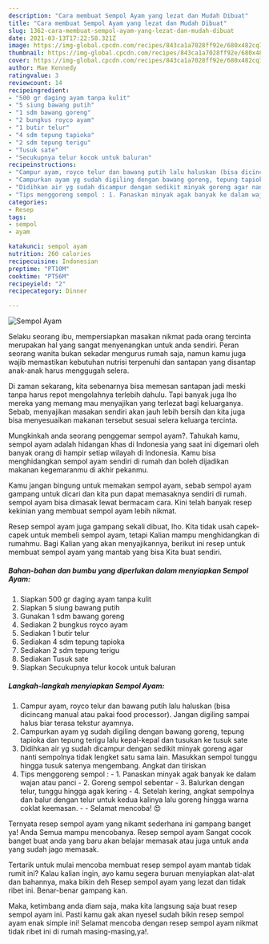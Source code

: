 ```yaml
---
description: "Cara membuat Sempol Ayam yang lezat dan Mudah Dibuat"
title: "Cara membuat Sempol Ayam yang lezat dan Mudah Dibuat"
slug: 1362-cara-membuat-sempol-ayam-yang-lezat-dan-mudah-dibuat
date: 2021-03-13T17:22:58.321Z
image: https://img-global.cpcdn.com/recipes/843ca1a7028ff92e/680x482cq70/sempol-ayam-foto-resep-utama.jpg
thumbnail: https://img-global.cpcdn.com/recipes/843ca1a7028ff92e/680x482cq70/sempol-ayam-foto-resep-utama.jpg
cover: https://img-global.cpcdn.com/recipes/843ca1a7028ff92e/680x482cq70/sempol-ayam-foto-resep-utama.jpg
author: Mae Kennedy
ratingvalue: 3
reviewcount: 14
recipeingredient:
- "500 gr daging ayam tanpa kulit"
- "5 siung bawang putih"
- "1 sdm bawang goreng"
- "2 bungkus royco ayam"
- "1 butir telur"
- "4 sdm tepung tapioka"
- "2 sdm tepung terigu"
- "Tusuk sate"
- "Secukupnya telur kocok untuk baluran"
recipeinstructions:
- "Campur ayam, royco telur dan bawang putih lalu haluskan (bisa dicincang manual atau pakai food processor). Jangan digiling sampai halus biar terasa tekstur ayamnya."
- "Campurkan ayam yg sudah digiling dengan bawang goreng, tepung tapioka dan tepung terigu lalu kepal-kepal dan tusukan ke tusuk sate"
- "Didihkan air yg sudah dicampur dengan sedikit minyak goreng agar nanti sempolnya tidak lengket satu sama lain. Masukkan sempol tunggu hingga tusuk satenya mengembang. Angkat dan tiriskan"
- "Tips menggoreng sempol : 1. Panaskan minyak agak banyak ke dalam wajan atau panci 2. Goreng sempol sebentar 3. Balurkan dengan telur, tunggu hingga agak kering 4. Setelah kering, angkat sempolnya dan balur dengan telur untuk kedua kalinya lalu goreng hingga warna coklat keemasan.  Selamat mencoba! 😍"
categories:
- Resep
tags:
- sempol
- ayam

katakunci: sempol ayam 
nutrition: 260 calories
recipecuisine: Indonesian
preptime: "PT10M"
cooktime: "PT56M"
recipeyield: "2"
recipecategory: Dinner

---
```



![Sempol Ayam](https://img-global.cpcdn.com/recipes/843ca1a7028ff92e/680x482cq70/sempol-ayam-foto-resep-utama.jpg)

Selaku seorang ibu, mempersiapkan masakan nikmat pada orang tercinta merupakan hal yang sangat menyenangkan untuk anda sendiri. Peran seorang  wanita bukan sekadar mengurus rumah saja, namun kamu juga wajib memastikan kebutuhan nutrisi terpenuhi dan santapan yang disantap anak-anak harus menggugah selera.

Di zaman  sekarang, kita sebenarnya bisa memesan santapan jadi meski tanpa harus repot mengolahnya terlebih dahulu. Tapi banyak juga lho mereka yang memang mau menyajikan yang terlezat bagi keluarganya. Sebab, menyajikan masakan sendiri akan jauh lebih bersih dan kita juga bisa menyesuaikan makanan tersebut sesuai selera keluarga tercinta. 



Mungkinkah anda seorang penggemar sempol ayam?. Tahukah kamu, sempol ayam adalah hidangan khas di Indonesia yang saat ini digemari oleh banyak orang di hampir setiap wilayah di Indonesia. Kamu bisa menghidangkan sempol ayam sendiri di rumah dan boleh dijadikan makanan kegemaranmu di akhir pekanmu.

Kamu jangan bingung untuk memakan sempol ayam, sebab sempol ayam gampang untuk dicari dan kita pun dapat memasaknya sendiri di rumah. sempol ayam bisa dimasak lewat bermacam cara. Kini telah banyak resep kekinian yang membuat sempol ayam lebih nikmat.

Resep sempol ayam juga gampang sekali dibuat, lho. Kita tidak usah capek-capek untuk membeli sempol ayam, tetapi Kalian mampu menghidangkan di rumahmu. Bagi Kalian yang akan menyajikannya, berikut ini resep untuk membuat sempol ayam yang mantab yang bisa Kita buat sendiri.

<!--inarticleads1-->

##### Bahan-bahan dan bumbu yang diperlukan dalam menyiapkan Sempol Ayam:

1. Siapkan 500 gr daging ayam tanpa kulit
1. Siapkan 5 siung bawang putih
1. Gunakan 1 sdm bawang goreng
1. Sediakan 2 bungkus royco ayam
1. Sediakan 1 butir telur
1. Sediakan 4 sdm tepung tapioka
1. Sediakan 2 sdm tepung terigu
1. Sediakan Tusuk sate
1. Siapkan Secukupnya telur kocok untuk baluran




<!--inarticleads2-->

##### Langkah-langkah menyiapkan Sempol Ayam:

1. Campur ayam, royco telur dan bawang putih lalu haluskan (bisa dicincang manual atau pakai food processor). Jangan digiling sampai halus biar terasa tekstur ayamnya.
1. Campurkan ayam yg sudah digiling dengan bawang goreng, tepung tapioka dan tepung terigu lalu kepal-kepal dan tusukan ke tusuk sate
1. Didihkan air yg sudah dicampur dengan sedikit minyak goreng agar nanti sempolnya tidak lengket satu sama lain. Masukkan sempol tunggu hingga tusuk satenya mengembang. Angkat dan tiriskan
1. Tips menggoreng sempol : - 1. Panaskan minyak agak banyak ke dalam wajan atau panci - 2. Goreng sempol sebentar - 3. Balurkan dengan telur, tunggu hingga agak kering - 4. Setelah kering, angkat sempolnya dan balur dengan telur untuk kedua kalinya lalu goreng hingga warna coklat keemasan. -  - Selamat mencoba! 😍




Ternyata resep sempol ayam yang nikamt sederhana ini gampang banget ya! Anda Semua mampu mencobanya. Resep sempol ayam Sangat cocok banget buat anda yang baru akan belajar memasak atau juga untuk anda yang sudah jago memasak.

Tertarik untuk mulai mencoba membuat resep sempol ayam mantab tidak rumit ini? Kalau kalian ingin, ayo kamu segera buruan menyiapkan alat-alat dan bahannya, maka bikin deh Resep sempol ayam yang lezat dan tidak ribet ini. Benar-benar gampang kan. 

Maka, ketimbang anda diam saja, maka kita langsung saja buat resep sempol ayam ini. Pasti kamu gak akan nyesel sudah bikin resep sempol ayam enak simple ini! Selamat mencoba dengan resep sempol ayam nikmat tidak ribet ini di rumah masing-masing,ya!.

